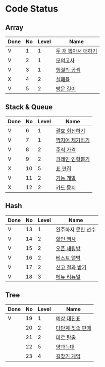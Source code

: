 # Code Status



## Array

| Done | No   | Level | Name                                                         |
| ---- | :--- | ----- | ------------------------------------------------------------ |
| V    | 1    | 1     | [두 개 뽑아서 더하기](https://school.programmers.co.kr/learn/courses/30/lessons/68644) |
| V    | 2    | 1     | [모의고사](https://school.programmers.co.kr/learn/courses/30/lessons/42840) |
| V    | 3    | 1     | [행렬의 곱셈](https://school.programmers.co.kr/learn/courses/30/lessons/12949) |
| X    | 4    | 2     | [실패율](https://school.programmers.co.kr/learn/courses/30/lessons/42889) |
| V    | 5    | 2     | [방문 길이](https://school.programmers.co.kr/learn/courses/30/lessons/49994) |



## Stack & Queue

| Done | No   | Level | Name                                                         |
| ---- | ---- | ----- | ------------------------------------------------------------ |
| V    | 6    | 1     | [괄호 회전하기](https://school.programmers.co.kr/learn/courses/30/lessons/76502) |
| V    | 7    | 1     | [짝지어 제거하기](https://school.programmers.co.kr/learn/courses/30/lessons/12973) |
| V    | 8    | 2     | [주식 가격](https://school.programmers.co.kr/learn/courses/30/lessons/42584) |
| V    | 9    | 2     | [크레인 인형뽑기](https://school.programmers.co.kr/learn/courses/30/lessons/64061) |
| X    | 10   | 5     | [표 편집](https://school.programmers.co.kr/learn/courses/30/lessons/81303) |
| V    | 11   | 2     | [기능 개발](https://school.programmers.co.kr/learn/courses/30/lessons/42586) |
| X    | 12   | 2     | [카드 뭉치](https://school.programmers.co.kr/learn/courses/30/lessons/159994) |



## Hash

| Done | No   | Level | Name                                                         |
| ---- | ---- | ----- | ------------------------------------------------------------ |
| V    | 13   | 1     | [완주하지 못한 선수](https://school.programmers.co.kr/learn/courses/30/lessons/42576) |
| V    | 14   | 2     | [할인 행사](https://school.programmers.co.kr/learn/courses/30/lessons/131127) |
| V    | 15   | 2     | [오픈 채팅방](https://school.programmers.co.kr/learn/courses/30/lessons/42888) |
| V    | 16   | 2     | [베스트 앨범](https://school.programmers.co.kr/learn/courses/30/lessons/42579) |
| V    | 17   | 2     | [신고 결과 받기](https://school.programmers.co.kr/learn/courses/30/lessons/92334) |
| V    | 18   | 3     | [메뉴 리뉴얼](https://school.programmers.co.kr/learn/courses/30/lessons/72411) |



## Tree

|Done| No   | Level | Name                                                         |
| ---- | ---- | ----- | ------------------------------------------------------------ |
|V| 19   | 1     | [예상 대진표](https://school.programmers.co.kr/learn/courses/30/lessons/12985) |
|| 20   | 2     | [다단계 칫솔 판매](https://school.programmers.co.kr/learn/courses/30/lessons/77486) |
|| 21   | 2     | [미로 탈출](https://school.programmers.co.kr/learn/courses/30/lessons/159993) |
|| 22   | 5     | [양과늑대](https://school.programmers.co.kr/learn/courses/30/lessons/92343) |
|| 23   | 4     | [길찾기 게임](https://school.programmers.co.kr/learn/courses/30/lessons/42892) |
